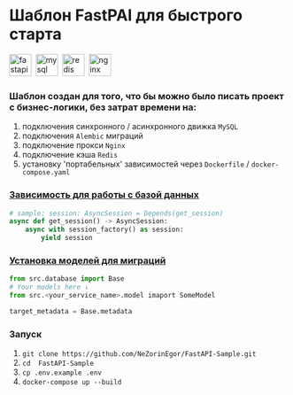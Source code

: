 # Шаблон FastPAI для быстрого старта

<img src="https://cdn.jsdelivr.net/gh/devicons/devicon/icons/fastapi/fastapi-original.svg" title="fastapi" width="40" height="40"/>&nbsp;
<img src="https://cdn.jsdelivr.net/gh/devicons/devicon/icons/mysql/mysql-original.svg" title="mysql" width="40" height="40"/>&nbsp;
<img src="https://cdn.jsdelivr.net/gh/devicons/devicon/icons/redis/redis-original.svg" title="redis" width="40" height="40"/>&nbsp;
<img src="https://cdn.jsdelivr.net/gh/devicons/devicon/icons/nginx/nginx-original.svg" title="nginx" width="40" height="40"/>&nbsp;

### Шаблон создан для того, что бы можно было писать проект с бизнес-логики, без затрат времени на:
1. подключения синхронного / асинхронного движка `MySQL`
2. подключения `Alembic` миграций
3. подключение прокси `Nginx`
4. подключение кэша `Redis`
5. установку 'портабельных' зависимостей через `Dockerfile` / `docker-compose.yaml`

### [Зависимость для работы с базой данных](src/database.py)
```python
# sample: session: AsyncSession = Depends(get_session)
async def get_session() -> AsyncSession:
    async with session_factory() as session:
        yield session
```

### [Установка моделей для миграций](migrations/env.py)
```python
from src.database import Base
# Your models here ↓
from src.<your_service_name>.model imaport SomeModel

target_metadata = Base.metadata
```

### Запуск
1. ```git clone https://github.com/NeZorinEgor/FastAPI-Sample.git```
2. ```cd  FastAPI-Sample```
3. ```cp .env.example .env```
4. ```docker-compose up --build```
